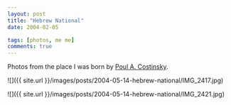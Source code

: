 ```yaml
---
layout: post
title: "Hebrew National"
date: 2004-02-05

tags: [photos, me me]
comments: true
---
```

Photos from the place I was born by [Poul A. Costinsky](http://www.polyrealism.com).

![]({{ site.url }}/images/posts/2004-05-14-hebrew-national/IMG_2417.jpg)

![]({{ site.url }}/images/posts/2004-05-14-hebrew-national/IMG_2421.jpg)

